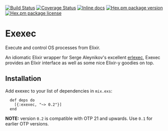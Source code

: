 [![Build Status](https://travis-ci.org/antipax/exexec.svg?branch=master)](https://travis-ci.org/antipax/exexec) [![Coverage Status](https://coveralls.io/repos/github/antipax/exexec/badge.svg?branch=master)](https://coveralls.io/github/antipax/exexec?branch=master) [![Inline docs](http://inch-ci.org/github/antipax/exexec.svg?branch=master)](http://inch-ci.org/github/antipax/exexec) [![Hex.pm package version](https://img.shields.io/hexpm/v/exexec.svg)](https://hex.pm/packages/exexec) [![Hex.pm package license](https://img.shields.io/hexpm/l/exexec.svg)](https://github.com/antipax/exexec/blob/master/LICENSE)

# Exexec

Execute and control OS processes from Elixir.

An idiomatic Elixir wrapper for Serge Aleynikov's excellent
[erlexec](https://github.com/saleyn/erlexec), Exexec provides an Elixir
interface as well as some nice Elixir-y goodies on top.

## Installation

Add exexec to your list of dependencies in `mix.exs`:
```
  def deps do
    [{:exexec, "~> 0.2"}]
  end
```

**NOTE:** version `0.2` is compatible with OTP 21 and upwards. Use `0.1` for earlier OTP versions.
